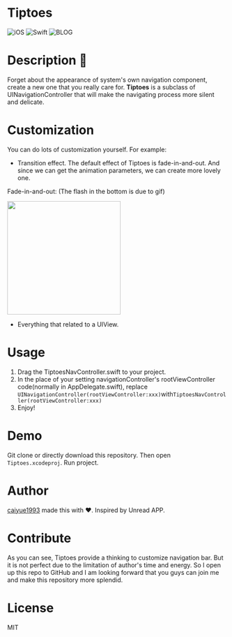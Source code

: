 # Tiptoes
![iOS](https://img.shields.io/badge/iOS-8.0%2B-blue.svg) 
![Swift](https://img.shields.io/badge/%20in-swift%203.0-orange.svg) 
![BLOG](https://img.shields.io/badge/blog-http%3A%2F%2Fsoledad.me-lightgrey.svg) 

# Description 🍃
Forget about the appearance of system's own navigation component, create a new one that you really care for. **Tiptoes** is a subclass of UINavigationController that will make the navigating process more silent and delicate. 

# Customization 
You can do lots of customization yourself.
For example:

- Transition effect. The default effect of Tiptoes is fade-in-and-out. And since we can get the animation parameters, we can create more lovely one.

Fade-in-and-out:
(The flash in the bottom is due to gif)

<img src="https://github.com/caiyue1993/Tiptoes/blob/master/images/fade-in-and-out.gif" width="260">

- Everything that related to a UIView. 

# Usage
1. Drag the TiptoesNavController.swift to your project.
2. In the place of your setting navigationController's rootViewController code(normally in AppDelegate.swift), replace ```UINavigationController(rootViewController:xxx)```with```TiptoesNavController(rootViewController:xxx)```
3. Enjoy!

# Demo
Git clone or directly download this repository. Then open ```Tiptoes.xcodeproj```. Run project.

# Author
[caiyue1993](https://github.com/caiyue1993) made this with ❤️. Inspired by Unread APP.

# Contribute
As you can see, Tiptoes provide a thinking to customize navigation bar. But it is not perfect due to the limitation of author's time and energy. So I open up this repo to GitHub and I am looking forward that you guys can join me and make this repository more splendid.

# License
MIT


